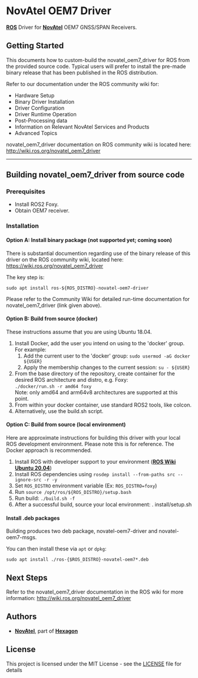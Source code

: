 # NovAtel OEM7 Driver
[**ROS**](https://www.ros.org) Driver for [**NovAtel**](https://www.novatel.com) OEM7 GNSS/SPAN Receivers.  

## Getting Started
This documents how to custom-build the novatel_oem7_driver for ROS from the provided source code. Typical users will prefer to 
install the pre-made binary release that has been published in the ROS distribution.

Refer to our documentation under the ROS community wiki for:
 * Hardware Setup
 * Binary Driver Installation
 * Driver Configuration
 * Driver Runtime Operation
 * Post-Processing data
 * Information on Relevant NovAtel Services and Products
 * Advanced Topics

novatel_oem7_driver documentation on ROS community wiki is located here:
http://wiki.ros.org/novatel_oem7_driver

<HR>

## Building novatel_oem7_driver from source code
### Prerequisites
* Install ROS2 Foxy.
* Obtain OEM7 receiver.  


### Installation
#### Option A: Install binary package (not supported yet; coming soon)
There is substantial documention regarding use of the binary release of this driver on the ROS community wiki, located here:
https://wiki.ros.org/novatel_oem7_driver

The key step is:
```
sudo apt install ros-${ROS_DISTRO}-novatel-oem7-driver
```

Please refer to the Community Wiki for detailed run-time documentation for novatel_oem7_driver (link given above).


#### Option B: Build from source (docker)
These instructions assume that you are using Ubuntu 18.04.

1. Install Docker, add the user you intend on using to the 'docker' group. For example:
   1. Add the current user to the 'docker' group: `sudo usermod -aG docker ${USER}`
   1. Apply the membership changes to the current session: `su - ${USER}`
1. From the base directory of the repository, create container for the desired ROS architecture and distro, e.g. Foxy:  
   `./docker/run.sh -r amd64 foxy`  
   Note: only amd64 and arm64v8 architectures are supported at this point.  
1. From within your docker container, use standard ROS2 tools, like colcon.
1. Alternatively, use the build.sh script.

#### Option C: Build from source (local environment)
Here are approximate instructions for building this driver with your local ROS development environment. Please note this is for reference. The Docker approach is recommended.

1. Install ROS with developer support to your environment ([**ROS Wiki Ubuntu 20.04**](http://wiki.ros.org/Installation/Ubuntu))
1. Install ROS dependencies using `rosdep install --from-paths src --ignore-src -r -y`
1. Set `ROS_DISTRO` environment variable (Ex: `ROS_DISTRO=foxy`)
1. Run `source /opt/ros/${ROS_DISTRO}/setup.bash`
1. Run build: `./build.sh -f`
1. After a successful build, source your local environment: . install/setup.sh

#### Install .deb packages 
Building produces two deb package, novatel-oem7-driver and novatel-oem7-msgs.

You can then install these via `apt` or `dpkg`:
```
sudo apt install ./ros-{$ROS_DISTRO}-novatel-oem7*.deb
```

## Next Steps
Refer to the novatel_oem7_driver documentation in the ROS wiki for more information:
http://wiki.ros.org/novatel_oem7_driver


## Authors

* [**NovAtel**](https://www.novatel.com), part of [**Hexagon**](https://hexagon.com)


## License

This project is licensed under the MIT License - see the [LICENSE](LICENSE) file for details


